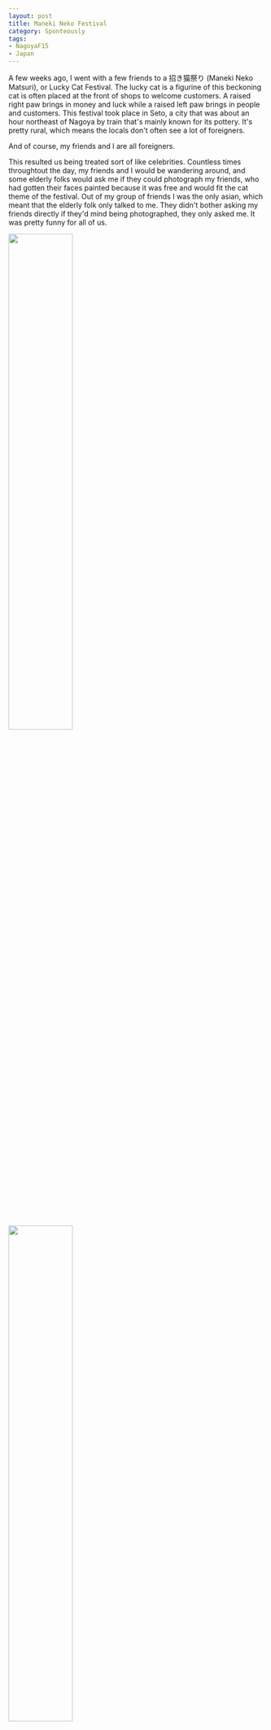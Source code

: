 ```yaml
---
layout: post
title: Maneki Neko Festival
category: Sponteously
tags:
- NagoyaF15
- Japan
---
```


A few weeks ago, I went with a few friends to a 招き猫祭り (Maneki Neko Matsuri), or Lucky Cat Festival. The lucky cat is a figurine of this beckoning cat is often placed at the front of shops to welcome customers. A raised right paw brings in money and luck while a raised left paw brings in people and customers. This festival took place in Seto, a city that was about an hour northeast of Nagoya by train that's mainly known for its pottery. It's pretty rural, which means the locals don't often see a lot of foreigners. 

And of course, my friends and I are all foreigners. 

This resulted us being treated sort of like celebrities. Countless times throughtout the day, my friends and I would be wandering around, and some elderly folks would ask me if they could photograph my friends, who had gotten their faces painted because it was free and would fit the cat theme of the festival. Out of my group of friends I was the only asian, which meant that the elderly folk only talked to me. They didn't bother asking my friends directly if they'd mind being photographed, they only asked me. It was pretty funny for all of us. 


<img src="{{ site.baseurl }}/images/nagoya/IMAG7656.jpg" width="50%"> 
<img src="{{ site.baseurl }}/images/nagoya/IMAG7694.jpg" width="50%">

![Pottery]({{ site.baseurl }}/images/nagoya/IMAG7677.jpg)


![Cat bus]({{ site.baseurl }}/images/nagoya/IMAG7703.jpg)

![Maneki Neko Vehicle]({{ site.baseurl }}/images/nagoya/IMAG7717.jpg)
